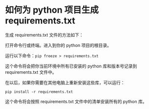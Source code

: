 # 如何为 python 项目生成 requirements.txt

生成 requirements.txt 文件的方法如下：

打开命令行或终端。进入到你的 python 项目的根目录。

运行以下命令：`pip freeze > requirements.txt`

这个命令将会把你当前环境中所有已安装的 python 库和版本号记录到 requirements.txt 文件中。

在以后，如果你需要在其他电脑上重新安装这些库，可以运行：

```
pip install -r requirements.txt
```

这个命令将会按照 requirements.txt 文件中的清单安装所有的 python 库。
